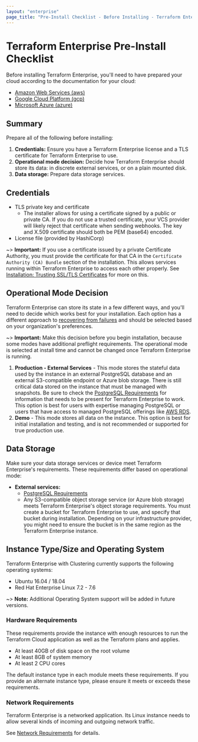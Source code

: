 ```yaml
---
layout: "enterprise"
page_title: "Pre-Install Checklist - Before Installing - Terraform Enterprise - Clustering"
---
```


# Terraform Enterprise Pre-Install Checklist

Before installing Terraform Enterprise, you'll need to have prepared your cloud according to the documentation for your cloud:

- [Amazon Web Services (aws)](../install/aws.html)
- [Google Cloud Platform (gcp)](../install/gcp.html)
- [Microsoft Azure (azure)](../install/azure.html)

## Summary

Prepare all of the following before installing:

1. **Credentials:** Ensure you have a Terraform Enterprise license and a TLS certificate for Terraform Enterprise to use.
2. **Operational mode decision:** Decide how Terraform Enterprise should store its data: in discrete external services, or on a plain mounted disk.
3. **Data storage:** Prepare data storage services.

## Credentials

* TLS private key and certificate
    * The installer allows for using a certificate signed by a public or private CA. If you do not use a trusted certificate, your VCS provider will likely reject that certificate when sending webhooks. The key and X.509 certificate should both be PEM (base64) encoded.
* License file (provided by HashiCorp)

~> **Important:** If you use a certificate issued by a private Certificate
   Authority, you must provide the certificate for that CA in the
   `Certificate Authority (CA) Bundle` section of the installation. This allows services
   running within Terraform Enterprise to access each other properly.
   See [Installation: Trusting SSL/TLS Certificates](../install/installer.html#trusting-ssl-tls-certificates)
   for more on this.

## Operational Mode Decision

Terraform Enterprise can store its state in a few different ways, and you'll
need to decide which works best for your installation. Each option has a
different approach to
[recovering from failures](../system-overview/reliability-availability.html#recovery-from-failures-1)
and should be selected based on your organization's preferences.

~> **Important:** Make this decision before you begin installation, because some modes have additional preflight requirements.
The operational mode is selected at install time and cannot be changed once Terraform Enterprise is running.

1. **Production - External Services** - This mode stores the 
   stateful data used by the instance in an external PostgreSQL database and
   an external S3-compatible endpoint or Azure blob storage. There is still critical data
   stored on the instance that must be managed with snapshots. Be sure to
   check the [PostgreSQL Requirements](./postgres-requirements.html) for information that
   needs to be present for Terraform Enterprise to work. This option is best
   for users with expertise managing PostgreSQL or users that have access
   to managed PostgreSQL offerings like [AWS RDS](https://aws.amazon.com/rds/).
1. **Demo** - This mode stores all data on the instance. This option is best for initial
   installation and testing, and is not recommended or supported for true production use.

## Data Storage

Make sure your data storage services or device meet Terraform Enterprise's requirements. These requirements differ based on operational mode:

- **External services:**
    - [PostgreSQL Requirements](./postgres-requirements.html)
    - Any S3-compatible object storage service (or Azure blob storage) meets Terraform Enterprise's object storage requirements. You must create a bucket for Terraform Enterprise to use, and specify that bucket during installation. Depending on your infrastructure provider, you might need to ensure the bucket is in the same region as the Terraform Enterprise instance.

## Instance Type/Size and Operating System

Terraform Enterprise with Clustering currently supports the following
operating systems:

* Ubuntu 16.04 / 18.04
* Red Hat Enterprise Linux 7.2 - 7.6

~> **Note:** Additional Operating System support will be added in future versions.

### Hardware Requirements

These requirements provide the instance with enough resources to run the
Terraform Cloud application as well as the Terraform plans and applies.

* At least 40GB of disk space on the root volume
* At least 8GB of system memory
* At least 2 CPU cores

The default instance type in each module meets these requirements. If you provide an alternate instance type, please ensure it meets or exceeds these requirements.

### Network Requirements

Terraform Enterprise is a networked application. Its Linux instance needs to allow several kinds of incoming and outgoing network traffic.

See [Network Requirements](./network-requirements.html) for details.
